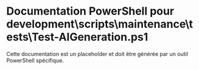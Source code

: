# Documentation PowerShell pour development\scripts\maintenance\tests\Test-AIGeneration.ps1

Cette documentation est un placeholder et doit être générée par un outil PowerShell spécifique.
